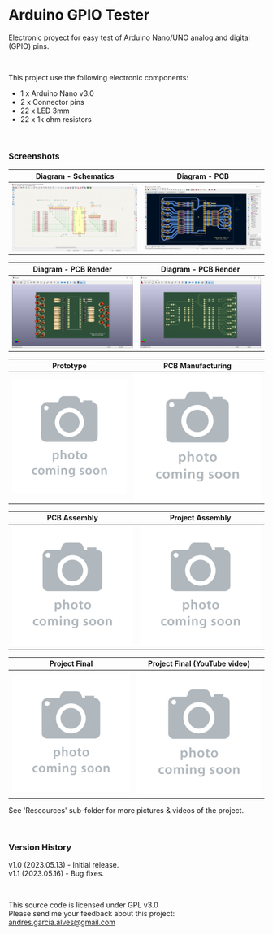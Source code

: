 # Arduino GPIO Tester

Electronic proyect for easy test of Arduino Nano/UNO analog and digital (GPIO) pins.  

&nbsp;

This project use the following electronic components:
- 1 x Arduino Nano v3.0
- 2 x Connector pins
- 22 x LED 3mm
- 22 x 1k ohm resistors

&nbsp;

### Screenshots

| Diagram - Schematics                            | Diagram - PCB                                   |
|-------------------------------------------------|-------------------------------------------------|
| ![](Resources/01-schematic-diagram.png)         | ![](Resources/02-pcb-diagram.png)               |

| Diagram - PCB Render                            | Diagram - PCB Render                            |
|-------------------------------------------------|-------------------------------------------------|
| ![](Resources/03-pcb-render-front-side.png)     | ![](Resources/04-pcb-render-back-side.png)      |

| Prototype                                       | PCB Manufacturing                               |
|-------------------------------------------------|-------------------------------------------------|
| ![](Resources/05-photo-coming-soon.jpg)         | ![](Resources/06-photo-coming-soon.jpg)         |

| PCB Assembly                                    | Project Assembly                                |
|-------------------------------------------------|-------------------------------------------------|
| ![](Resources/07-photo-coming-soon.jpg)         | ![](Resources/08-photo-coming-soon.jpg)         |

| Project Final                                   | Project Final (YouTube video)                   |
|-------------------------------------------------|-------------------------------------------------|
| ![](Resources/09-photo-coming-soon.jpg)         | ![](Resources/10-photo-coming-soon.jpg)         |

See 'Rescources' sub-folder for more pictures & videos of the project.

&nbsp;

### Version History

v1.0 (2023.05.13) - Initial release.  
v1.1 (2023.05.16) - Bug fixes.  

&nbsp;

This source code is licensed under GPL v3.0  
Please send me your feedback about this project: andres.garcia.alves@gmail.com
